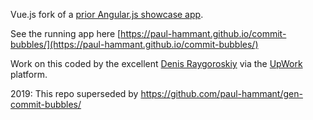 Vue.js fork of a [prior Angular.js showcase app](https://github.com/paul-hammant/angular-commit-bubbles/).

See the running app here [https://paul-hammant.github.io/commit-bubbles/](https://paul-hammant.github.io/commit-bubbles/)

Work on this coded by the excellent [Denis Raygoroskiy](https://github.com/Rainfall) via the [UpWork](https://www.upwork.com/o/profiles/users/_~0177e9734428c559dc) platform.

2019: This repo superseded by https://github.com/paul-hammant/gen-commit-bubbles/
